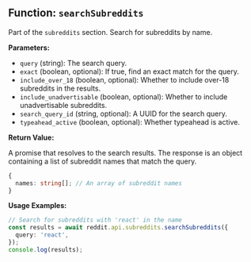 ## Function: `searchSubreddits`

Part of the `subreddits` section. Search for subreddits by name.

**Parameters:**

- `query` (string): The search query.
- `exact` (boolean, optional): If true, find an exact match for the query.
- `include_over_18` (boolean, optional): Whether to include over-18 subreddits in the results.
- `include_unadvertisable` (boolean, optional): Whether to include unadvertisable subreddits.
- `search_query_id` (string, optional): A UUID for the search query.
- `typeahead_active` (boolean, optional): Whether typeahead is active.

**Return Value:**

A promise that resolves to the search results. The response is an object containing a list of subreddit names that match the query.

```typescript
{
  names: string[]; // An array of subreddit names
}
```

**Usage Examples:**

```typescript
// Search for subreddits with 'react' in the name
const results = await reddit.api.subreddits.searchSubreddits({
  query: 'react',
});
console.log(results);
```

